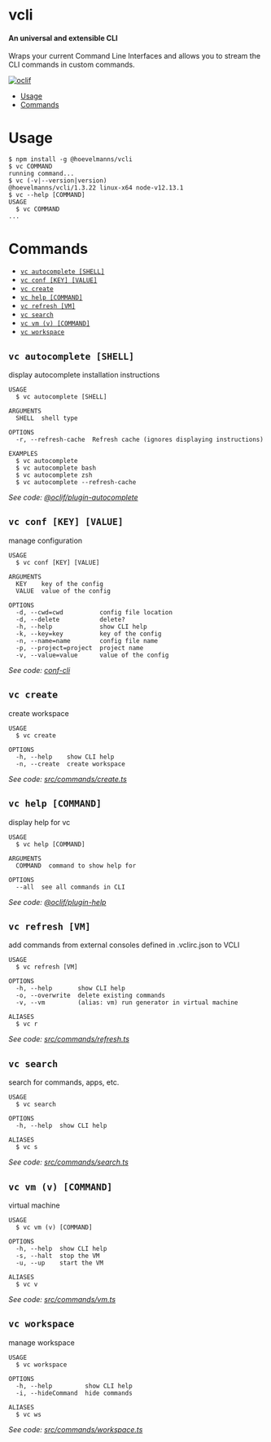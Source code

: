 vcli
====

#### An universal and extensible CLI
Wraps your current Command Line Interfaces and allows you to stream the CLI commands in custom commands. 


[![oclif](https://img.shields.io/badge/cli-oclif-brightgreen.svg)](https://oclif.io)

<!-- toc -->
* [Usage](#usage)
* [Commands](#commands)
<!-- tocstop -->
# Usage
<!-- usage -->
```sh-session
$ npm install -g @hoevelmanns/vcli
$ vc COMMAND
running command...
$ vc (-v|--version|version)
@hoevelmanns/vcli/1.3.22 linux-x64 node-v12.13.1
$ vc --help [COMMAND]
USAGE
  $ vc COMMAND
...
```
<!-- usagestop -->
# Commands
<!-- commands -->
* [`vc autocomplete [SHELL]`](#vc-autocomplete-shell)
* [`vc conf [KEY] [VALUE]`](#vc-conf-key-value)
* [`vc create`](#vc-create)
* [`vc help [COMMAND]`](#vc-help-command)
* [`vc refresh [VM]`](#vc-refresh-vm)
* [`vc search`](#vc-search)
* [`vc vm (v) [COMMAND]`](#vc-vm-v-command)
* [`vc workspace`](#vc-workspace)

## `vc autocomplete [SHELL]`

display autocomplete installation instructions

```
USAGE
  $ vc autocomplete [SHELL]

ARGUMENTS
  SHELL  shell type

OPTIONS
  -r, --refresh-cache  Refresh cache (ignores displaying instructions)

EXAMPLES
  $ vc autocomplete
  $ vc autocomplete bash
  $ vc autocomplete zsh
  $ vc autocomplete --refresh-cache
```

_See code: [@oclif/plugin-autocomplete](https://github.com/oclif/plugin-autocomplete/blob/v0.2.0/src/commands/autocomplete/index.ts)_

## `vc conf [KEY] [VALUE]`

manage configuration

```
USAGE
  $ vc conf [KEY] [VALUE]

ARGUMENTS
  KEY    key of the config
  VALUE  value of the config

OPTIONS
  -d, --cwd=cwd          config file location
  -d, --delete           delete?
  -h, --help             show CLI help
  -k, --key=key          key of the config
  -n, --name=name        config file name
  -p, --project=project  project name
  -v, --value=value      value of the config
```

_See code: [conf-cli](https://github.com/natzcam/conf-cli/blob/v0.1.9/src/commands/conf.ts)_

## `vc create`

create workspace

```
USAGE
  $ vc create

OPTIONS
  -h, --help    show CLI help
  -n, --create  create workspace
```

_See code: [src/commands/create.ts](https://github.com/hoevelmanns/vcli/blob/v1.3.22/src/commands/create.ts)_

## `vc help [COMMAND]`

display help for vc

```
USAGE
  $ vc help [COMMAND]

ARGUMENTS
  COMMAND  command to show help for

OPTIONS
  --all  see all commands in CLI
```

_See code: [@oclif/plugin-help](https://github.com/oclif/plugin-help/blob/v3.1.0/src/commands/help.ts)_

## `vc refresh [VM]`

add commands from external consoles defined in .vclirc.json to VCLI

```
USAGE
  $ vc refresh [VM]

OPTIONS
  -h, --help       show CLI help
  -o, --overwrite  delete existing commands
  -v, --vm         (alias: vm) run generator in virtual machine

ALIASES
  $ vc r
```

_See code: [src/commands/refresh.ts](https://github.com/hoevelmanns/vcli/blob/v1.3.22/src/commands/refresh.ts)_

## `vc search`

search for commands, apps, etc.

```
USAGE
  $ vc search

OPTIONS
  -h, --help  show CLI help

ALIASES
  $ vc s
```

_See code: [src/commands/search.ts](https://github.com/hoevelmanns/vcli/blob/v1.3.22/src/commands/search.ts)_

## `vc vm (v) [COMMAND]`

virtual machine

```
USAGE
  $ vc vm (v) [COMMAND]

OPTIONS
  -h, --help  show CLI help
  -s, --halt  stop the VM
  -u, --up    start the VM

ALIASES
  $ vc v
```

_See code: [src/commands/vm.ts](https://github.com/hoevelmanns/vcli/blob/v1.3.22/src/commands/vm.ts)_

## `vc workspace`

manage workspace

```
USAGE
  $ vc workspace

OPTIONS
  -h, --help         show CLI help
  -i, --hideCommand  hide commands

ALIASES
  $ vc ws
```

_See code: [src/commands/workspace.ts](https://github.com/hoevelmanns/vcli/blob/v1.3.22/src/commands/workspace.ts)_
<!-- commandsstop -->
